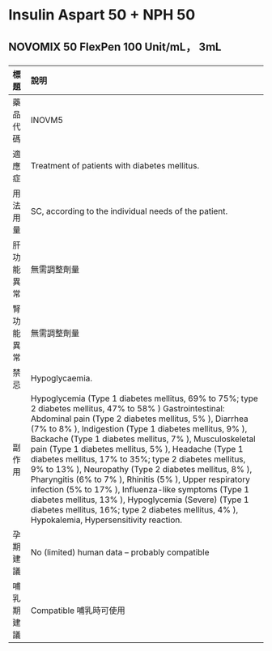 # Insulin Aspart 50 + NPH 50

## NOVOMIX 50 FlexPen 100 Unit/mL， 3mL

##### 

| 標題       | 說明                                                                                                                                                                                                                                                                                                                                                                                                                                                                                                                                                                                                                                                                                                                                          |
|:-----------|:----------------------------------------------------------------------------------------------------------------------------------------------------------------------------------------------------------------------------------------------------------------------------------------------------------------------------------------------------------------------------------------------------------------------------------------------------------------------------------------------------------------------------------------------------------------------------------------------------------------------------------------------------------------------------------------------------------------------------------------------|
| 藥品代碼   | INOVM5                                                                                                                                                                                                                                                                                                                                                                                                                                                                                                                                                                                                                                                                                                                                        |
| 適應症     | Treatment of patients with diabetes mellitus.                                                                                                                                                                                                                                                                                                                                                                                                                                                                                                                                                                                                                                                                                                 |
| 用法用量   | SC, according to the individual needs of the patient.                                                                                                                                                                                                                                                                                                                                                                                                                                                                                                                                                                                                                                                                                         |
| 肝功能異常 | 無需調整劑量                                                                                                                                                                                                                                                                                                                                                                                                                                                                                                                                                                                                                                                                                                                                  |
| 腎功能異常 | 無需調整劑量                                                                                                                                                                                                                                                                                                                                                                                                                                                                                                                                                                                                                                                                                                                                  |
| 禁忌       | Hypoglycaemia.                                                                                                                                                                                                                                                                                                                                                                                                                                                                                                                                                                                                                                                                                                                                |
| 副作用     | Hypoglycemia (Type 1 diabetes mellitus, 69% to 75%; type 2 diabetes mellitus, 47% to 58% ) Gastrointestinal: Abdominal pain (Type 2 diabetes mellitus, 5% ), Diarrhea (7% to 8% ), Indigestion (Type 1 diabetes mellitus, 9% ), Backache (Type 1 diabetes mellitus, 7% ), Musculoskeletal pain (Type 1 diabetes mellitus, 5% ), Headache (Type 1 diabetes mellitus, 17% to 35%; type 2 diabetes mellitus, 9% to 13% ), Neuropathy (Type 2 diabetes mellitus, 8% ), Pharyngitis (6% to 7% ), Rhinitis (5% ), Upper respiratory infection (5% to 17% ), Influenza-like symptoms (Type 1 diabetes mellitus, 13% ), Hypoglycemia (Severe) (Type 1 diabetes mellitus, 16%; type 2 diabetes mellitus, 4% ), Hypokalemia, Hypersensitivity reaction. |
| 孕期建議   | No (limited) human data – probably compatible                                                                                                                                                                                                                                                                                                                                                                                                                                                                                                                                                                                                                                                                                                 |
| 哺乳期建議 | Compatible 哺乳時可使用                                                                                                                                                                                                                                                                                                                                                                                                                                                                                                                                                                                                                                                                                                                       |

